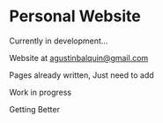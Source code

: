 Personal Website
===========================

Currently in development...

Website at agustinbalquin@gmail.com

Pages already written, Just need to add

Work in progress

Getting Better


